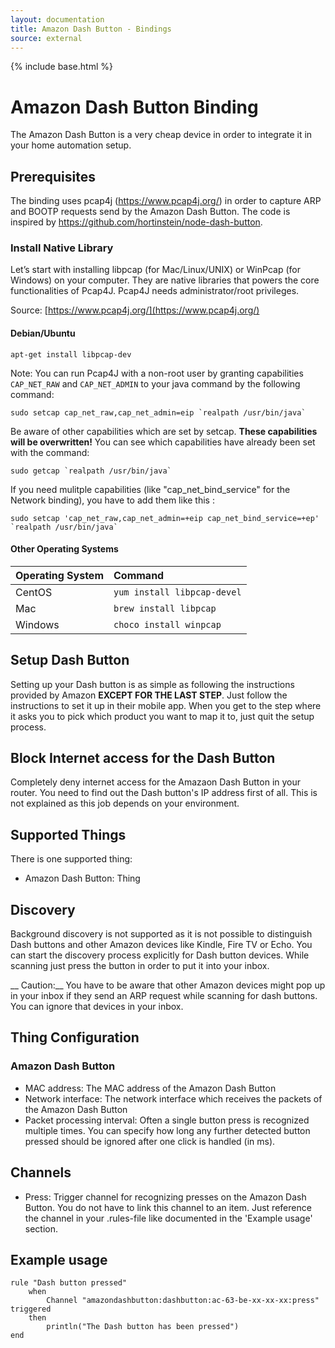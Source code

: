 ```yaml
---
layout: documentation
title: Amazon Dash Button - Bindings
source: external
---
```

<!-- Attention authors: Do not edit directly. Please add your changes to the appropriate source repository -->

{% include base.html %}

# Amazon Dash Button Binding

The Amazon Dash Button is a very cheap device in order to integrate it in your home automation setup.

## Prerequisites

The binding uses pcap4j (https://www.pcap4j.org/) in order to capture ARP and BOOTP requests send by the Amazon Dash Button. The code is inspired by https://github.com/hortinstein/node-dash-button.


### Install Native Library

Let’s start with installing libpcap (for Mac/Linux/UNIX) or WinPcap (for Windows) on your computer. They are native libraries that powers the core functionalities of Pcap4J. Pcap4J needs administrator/root privileges.

Source: [https://www.pcap4j.org/](https://www.pcap4j.org/)

#### Debian/Ubuntu

```shell
apt-get install libpcap-dev
```

Note: You can run Pcap4J with a non-root user by granting capabilities `CAP_NET_RAW` and `CAP_NET_ADMIN`
to your java command by the following command: 

```shell
sudo setcap cap_net_raw,cap_net_admin=eip `realpath /usr/bin/java`
```

Be aware of other capabilities which are set by setcap. **These capabilities will be overwritten!** You can see which capabilities have already been set with the command:

```shell
sudo getcap `realpath /usr/bin/java`
```

If you need mulitple capabilities (like "cap_net_bind_service" for the Network binding), you have to add them like this :

```shell
sudo setcap 'cap_net_raw,cap_net_admin=+eip cap_net_bind_service=+ep' `realpath /usr/bin/java`
```

#### Other Operating Systems

| Operating System | Command                     |
|:-----------------|:----------------------------|
| CentOS           | `yum install libpcap-devel` |
| Mac              | `brew install libpcap`      |
| Windows          | `choco install winpcap`     |


## Setup Dash Button

Setting up your Dash button is as simple as following the instructions provided by Amazon **EXCEPT FOR THE LAST STEP**. Just follow the instructions to set it up in their mobile app. When you get to the step where it asks you to pick which product you want to map it to, just quit the setup process.

## Block Internet access for the Dash Button

Completely deny internet access for the Amazaon Dash Button in your router. You need to find out the Dash button's IP address first of all. This is not explained as this job depends on your environment.


## Supported Things

There is one supported thing:

* Amazon Dash Button: Thing 

## Discovery

Background discovery is not supported as it is not possible to distinguish Dash buttons and other Amazon devices like Kindle, Fire TV or Echo.
You can start the discovery process explicitly for Dash button devices. While scanning just press the button in order to put it into your inbox.

__ Caution:__  You have to be aware that other Amazon devices might pop up in your inbox if they send an ARP request while scanning for dash buttons. You can ignore that devices in your inbox.

## Thing Configuration

### Amazon Dash Button

* MAC address: The MAC address of the Amazon Dash Button
* Network interface: The network interface which receives the packets of the Amazon Dash Button
* Packet processing interval: Often a single button press is recognized multiple times. You can specify how long any further detected button pressed should be ignored after one click is handled (in ms).

## Channels

* Press: Trigger channel for recognizing presses on the Amazon Dash Button. You do not have to link this channel to an item. Just reference the channel in your .rules-file like documented in the 'Example usage' section.

## Example usage

```
rule "Dash button pressed"
    when
        Channel "amazondashbutton:dashbutton:ac-63-be-xx-xx-xx:press" triggered
    then
        println("The Dash button has been pressed")
end
```
